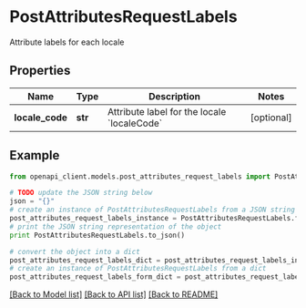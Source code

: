 # PostAttributesRequestLabels

Attribute labels for each locale

## Properties
Name | Type | Description | Notes
------------ | ------------- | ------------- | -------------
**locale_code** | **str** | Attribute label for the locale &#x60;localeCode&#x60; | [optional] 

## Example

```python
from openapi_client.models.post_attributes_request_labels import PostAttributesRequestLabels

# TODO update the JSON string below
json = "{}"
# create an instance of PostAttributesRequestLabels from a JSON string
post_attributes_request_labels_instance = PostAttributesRequestLabels.from_json(json)
# print the JSON string representation of the object
print PostAttributesRequestLabels.to_json()

# convert the object into a dict
post_attributes_request_labels_dict = post_attributes_request_labels_instance.to_dict()
# create an instance of PostAttributesRequestLabels from a dict
post_attributes_request_labels_form_dict = post_attributes_request_labels.from_dict(post_attributes_request_labels_dict)
```
[[Back to Model list]](../README.md#documentation-for-models) [[Back to API list]](../README.md#documentation-for-api-endpoints) [[Back to README]](../README.md)


